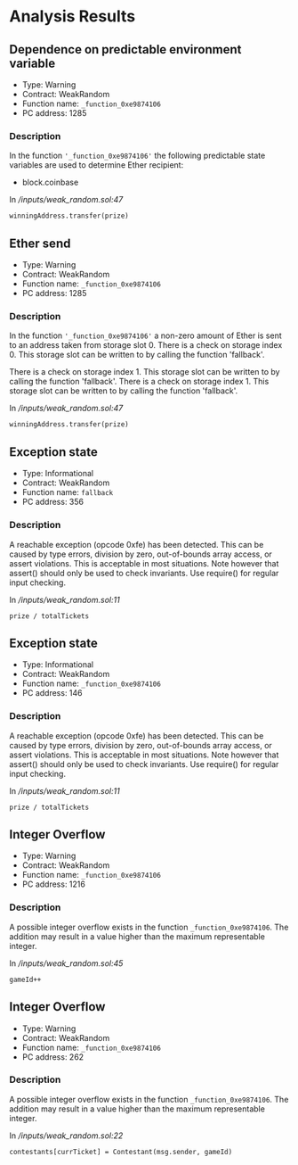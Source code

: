 # Analysis Results
## Dependence on predictable environment variable
- Type: Warning
- Contract: WeakRandom
- Function name: `_function_0xe9874106`
- PC address: 1285

### Description
In the function `'_function_0xe9874106'` the following predictable state variables are used to determine Ether recipient:
- block.coinbase


In *<TESTDATA>/inputs/weak_random.sol:47*

```
winningAddress.transfer(prize)
```
## Ether send
- Type: Warning
- Contract: WeakRandom
- Function name: `_function_0xe9874106`
- PC address: 1285

### Description
In the function `'_function_0xe9874106'` a non-zero amount of Ether is sent to an address taken from storage slot 0.
There is a check on storage index 0. This storage slot can be written to by calling the function 'fallback'.

There is a check on storage index 1. This storage slot can be written to by calling the function 'fallback'.
There is a check on storage index 1. This storage slot can be written to by calling the function 'fallback'.

In *<TESTDATA>/inputs/weak_random.sol:47*

```
winningAddress.transfer(prize)
```
## Exception state
- Type: Informational
- Contract: WeakRandom
- Function name: `fallback`
- PC address: 356

### Description
A reachable exception (opcode 0xfe) has been detected. This can be caused by type errors, division by zero, out-of-bounds array access, or assert violations. This is acceptable in most situations. Note however that assert() should only be used to check invariants. Use require() for regular input checking. 

In *<TESTDATA>/inputs/weak_random.sol:11*

```
prize / totalTickets
```
## Exception state
- Type: Informational
- Contract: WeakRandom
- Function name: `_function_0xe9874106`
- PC address: 146

### Description
A reachable exception (opcode 0xfe) has been detected. This can be caused by type errors, division by zero, out-of-bounds array access, or assert violations. This is acceptable in most situations. Note however that assert() should only be used to check invariants. Use require() for regular input checking. 

In *<TESTDATA>/inputs/weak_random.sol:11*

```
prize / totalTickets
```
## Integer Overflow 
- Type: Warning
- Contract: WeakRandom
- Function name: `_function_0xe9874106`
- PC address: 1216

### Description
A possible integer overflow exists in the function `_function_0xe9874106`.
The addition may result in a value higher than the maximum representable integer.

In *<TESTDATA>/inputs/weak_random.sol:45*

```
gameId++
```
## Integer Overflow 
- Type: Warning
- Contract: WeakRandom
- Function name: `_function_0xe9874106`
- PC address: 262

### Description
A possible integer overflow exists in the function `_function_0xe9874106`.
The addition may result in a value higher than the maximum representable integer.

In *<TESTDATA>/inputs/weak_random.sol:22*

```
contestants[currTicket] = Contestant(msg.sender, gameId)
```
